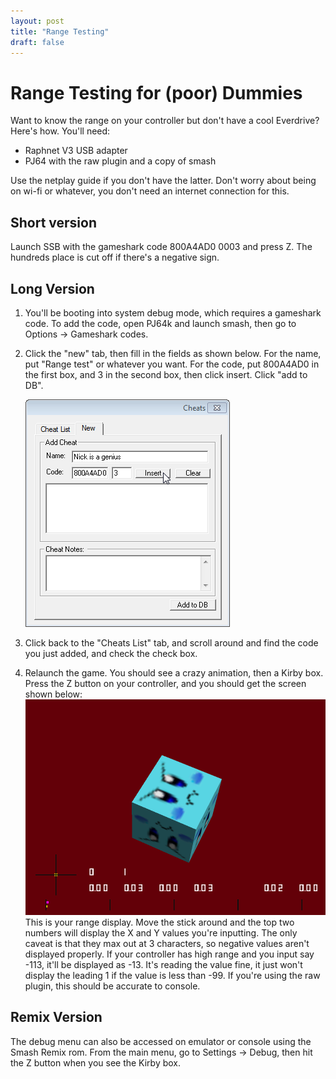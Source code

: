 ```yaml
---
layout: post
title: "Range Testing"
draft: false
---
```

# Range Testing for (poor) Dummies
Want to know the range on your controller but don't have a cool Everdrive? Here's how. You'll need:

- Raphnet V3 USB adapter
- PJ64 with the raw plugin and a copy of smash

Use the netplay guide if you don't have the latter. Don't worry about being on wi-fi or whatever, you don't need an internet connection for this.

## Short version
Launch SSB with the gameshark code 800A4AD0 0003 and press Z. The hundreds place is cut off if there's a negative sign.

## Long Version

1. You'll be booting into system debug mode, which requires a gameshark code. To add the code, open PJ64k and launch smash, then go to Options -> Gameshark codes.


2. Click the "new" tab, then fill in the fields as shown below. For the name, put "Range test" or whatever you want. For the code, put 800A4AD0 in the first box, and 3 in the second box, then click insert. Click "add to DB".

    ![Cheat dialog](/guides/img/cheatadd.png)

3. Click back to the "Cheats List" tab, and scroll around and find the code you just added, and check the check box.

4. Relaunch the game. You should see a crazy animation, then a Kirby box. Press the Z button on your controller, and you should get the screen shown below:
![Debug display](/guides/img/debug.png)
This is your range display. Move the stick around and the top two numbers will display the X and Y values you're inputting. The only caveat is that they max out at 3 characters, so negative values aren't displayed properly. If your controller has high range and you input say -113, it'll be displayed as -13. It's reading the value fine, it just won't display the leading 1 if the value is less than -99. If you're using the raw plugin, this should be accurate to console.

## Remix Version

The debug menu can also be accessed on emulator or console using the Smash Remix rom. From the main menu, go to Settings -> Debug, then hit the Z button when you see the Kirby box.
